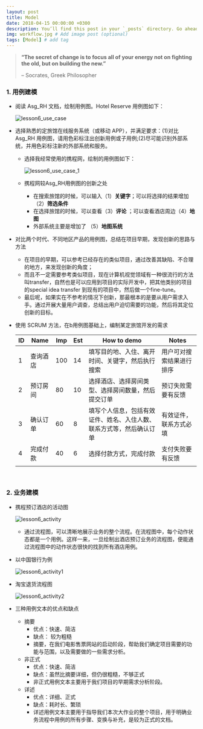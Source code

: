 ```yaml
---
layout: post
title: Model
date: 2018-04-15 00:00:00 +0300
description: You’ll find this post in your `_posts` directory. Go ahead and edit it and re-build the site to see your changes. # Add post description (optional)
img: workflow.jpg # Add image post (optional)
tags: [Model] # add tag
---
```


> 
>
> **“The secret of change is to focus all of your energy not on fighting the old, but on building the new.”**
>
> – Socrates, Greek Philosopher
>
> 

### 1. 用例建模

- 阅读 Asg_RH 文档，绘制用例图。Hotel Reserve 用例图如下：

   ![lesson6_use_case]({{site.baseurl}}/assets/img/lesson6_use_case.png)

- 选择熟悉的定旅馆在线服务系统（或移动 APP），并满足要求：(1)对比 Asg_RH 用例图，请用色彩标注出创新用例或子用例;(2)尽可能识别外部系统，并用色彩标注新的外部系统和服务。

  - 选择我经常使用的携程网，绘制的用例图如下：

     ![lesson6_use_case_1]({{site.baseurl}}/assets/img/lesson6_use_case_1.png)

  - 携程网较Asg_RH用例图的创新之处

    - 在搜索旅馆的时候，可以输入（1）**关键字**；可以将选择的结果增加（2）**筛选条件**
    - 在选择旅馆的时候，可以查看（3）**评论** ；可以查看酒店周边（4）**地图**
    - 外部系统主要是增加了 （5）**地图系统**

- 对比两个时代、不同地区产品的用例图，总结在项目早期，发现创新的思路与方法

  - 在项目的早期，可以参考已经存在的类似项目，通过改善其缺陷、不合理的地方，来发现创新的角度；
  - 而且不一定需要参考类似项目，现在计算机视觉领域有一种很流行的方法叫transfer，自然也是可以应用到项目的实际开发中，把其他类别的项目的special idea transfer 到现有的项目中，然后做一个fine-tune。
  - 最后呢，如果实在不参考的情况下创新，那最根本的是要从用户需求入手。通过开展大量用户调查，总结出用户迫切需要的功能，然后将其定位创新的目标。

- 使用 SCRUM 方法，在b用例图基础上，编制某定旅馆开发的需求 

  | ID   | Name | Imp  | Est  | How to demo                        | Notes        |
  | ---- | ---- | ---- | ---- | ---------------------------------- | ------------ |
  | 1    | 查询酒店 | 100  | 14   | 填写目的地、入住、离开时间、关键字，然后执行搜索           | 用户可对搜索结果进行排序 |
  | 2    | 预订房间 | 80   | 10   | 选择酒店、选择房间类型、选择房间数量，然后提交订单          | 预订失败需要有反馈    |
  | 3    | 确认订单 | 60   | 8    | 填写个人信息，包括有效证件、姓名、入住人数、联系方式等，然后确认订单 | 有效证件，联系方式必填  |
  | 4    | 完成付款 | 40   | 6    | 选择付款方式，完成付款                        | 支付失败要有反馈     |
  |      |      |      |      |                                    |              |

  ​

### 2. 业务建模

- 携程预订酒店的活动图 

  ![lesson6_activity]({{site.baseurl}}/assets/img/lesson6_activity.png)

  - 通过流程图，可以清晰地展示业务的整个流程。在流程图中，每个动作状态都是一个用例。这样一来，一旦绘制出酒店预订业务的流程图，便能通过流程图中的动作状态很快的找到所有酒店用例。

- 以中国银行为例

  ![lesson6_activity1]({{site.baseurl}}/assets/img/lesson6_activity1.png)

- 淘宝退货流程图

  ![lesson6_activity2]({{site.baseurl}}/assets/img/lesson6_activity2.png)

- 三种用例文本的优点和缺点

  - 摘要
    - 优点：快速、简洁
    - 缺点： 较为粗糙
    - 摘要，在我们电影售票网站的启动阶段，帮助我们确定项目需要的功能与范围，以及需要做的一些需求分析。
  - 非正式
    - 优点：快速、简洁
    - 缺点：虽然比摘要详细，但仍很粗糙，不够正式
    - 非正式用例文本主要用于我们项目的早期需求分析阶段。
  - 详述
    - 优点：详细、正式
    - 缺点：耗时长、繁琐
    - 详述用例文本主要用于指导我们本次大作业的整个项目，用于明确业务流程中用例的所有步骤、变换与补充，是较为正式的文档。